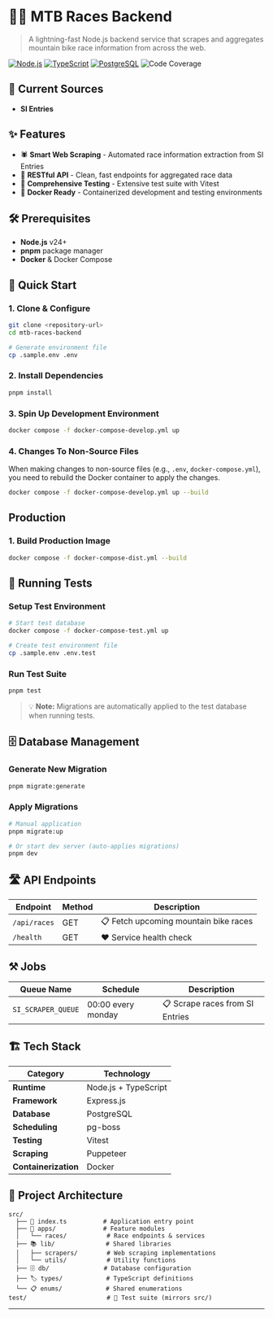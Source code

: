 # 🚵‍♂️ MTB Races Backend

> A lightning-fast Node.js backend service that scrapes and aggregates mountain bike race information from across the web.

[![Node.js](https://img.shields.io/badge/Node.js-v24-green.svg)](https://nodejs.org/) [![TypeScript](https://img.shields.io/badge/TypeScript-Ready-blue.svg)](https://www.typescriptlang.org/) [![PostgreSQL](https://img.shields.io/badge/PostgreSQL-Ready-336791.svg)](https://www.postgresql.org/) ![Code Coverage](https://img.shields.io/badge/coverage-100%25-brightgreen)

## 🎯 Current Sources

- **SI Entries**

## ✨ Features

- 🕷️ **Smart Web Scraping** - Automated race information extraction from SI Entries
- 🚀 **RESTful API** - Clean, fast endpoints for aggregated race data
- 🧪 **Comprehensive Testing** - Extensive test suite with Vitest
- 🐳 **Docker Ready** - Containerized development and testing environments

## 🛠 Prerequisites

- **Node.js** v24+
- **pnpm** package manager
- **Docker** & Docker Compose

## 🚀 Quick Start

### 1. Clone & Configure

```bash
git clone <repository-url>
cd mtb-races-backend

# Generate environment file
cp .sample.env .env
```

### 2. Install Dependencies

```bash
pnpm install
```

### 3. Spin Up Development Environment

```bash
docker compose -f docker-compose-develop.yml up
```

### 4. Changes To Non-Source Files

When making changes to non-source files (e.g., `.env`, `docker-compose.yml`), you need to rebuild the Docker container to apply the changes.

```bash
docker compose -f docker-compose-develop.yml up --build
```

## Production

### 1. Build Production Image

```bash
docker compose -f docker-compose-dist.yml --build
```

## 🧪 Running Tests

### Setup Test Environment

```bash
# Start test database
docker compose -f docker-compose-test.yml up

# Create test environment file
cp .sample.env .env.test
```

### Run Test Suite

```bash
pnpm test
```

> 💡 **Note:** Migrations are automatically applied to the test database when running tests.

## 🗄️ Database Management

### Generate New Migration

```bash
pnpm migrate:generate
```

### Apply Migrations

```bash
# Manual application
pnpm migrate:up

# Or start dev server (auto-applies migrations)
pnpm dev
```

## 🛣️ API Endpoints

| Endpoint     | Method | Description                           |
| ------------ | ------ | ------------------------------------- |
| `/api/races` | GET    | 📋 Fetch upcoming mountain bike races |
| `/health`    | GET    | ❤️ Service health check               |

## ⚒️ Jobs

| Queue Name         | Schedule           | Description                     |
| ------------------ | ------------------ | ------------------------------- |
| `SI_SCRAPER_QUEUE` | 00:00 every monday | 📋 Scrape races from SI Entries |

## 🏗️ Tech Stack

| Category             | Technology           |
| -------------------- | -------------------- |
| **Runtime**          | Node.js + TypeScript |
| **Framework**        | Express.js           |
| **Database**         | PostgreSQL           |
| **Scheduling**       | pg-boss              |
| **Testing**          | Vitest               |
| **Scraping**         | Puppeteer            |
| **Containerization** | Docker               |

## 📁 Project Architecture

```
src/
  ├── 🚀 index.ts          # Application entry point
  ├── 📱 apps/             # Feature modules
  │   └── races/           # Race endpoints & services
  ├── 📚 lib/              # Shared libraries
  │   ├── scrapers/        # Web scraping implementations
  │   └── utils/           # Utility functions
  ├── 🗄️ db/               # Database configuration
  ├── 🏷️ types/            # TypeScript definitions
  └── 📋 enums/            # Shared enumerations
test/                      # 🧪 Test suite (mirrors src/)
```

---

